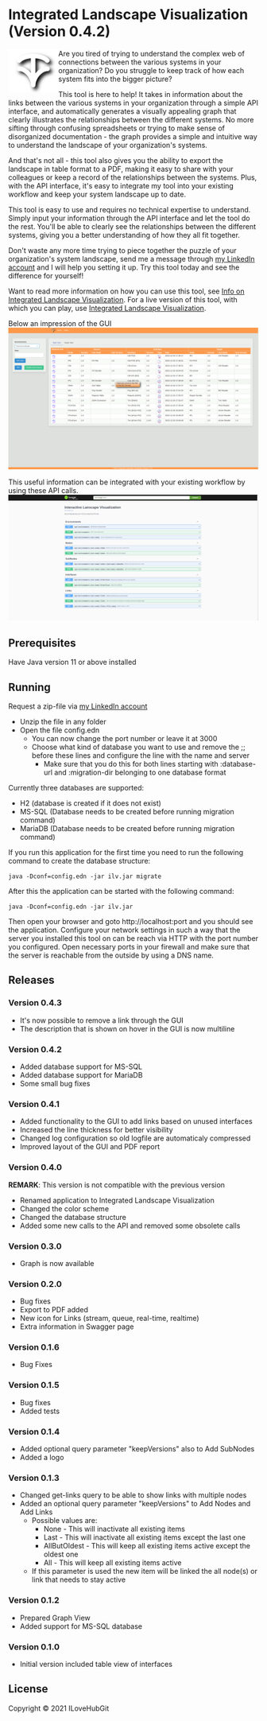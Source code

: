 # Integrated Landscape Visualization (Version 0.4.2)
<img src="resources/public/img/ilv-logo.svg" width="20%" align="left"/>

Are you tired of trying to understand the complex web of connections between the various systems in your organization? Do you struggle to keep track of how each system fits into the bigger picture?

This tool is here to help! It takes in information about the links between the various systems in your organization through a simple API interface, and automatically generates a visually appealing graph that clearly illustrates the relationships between the different systems. No more sifting through confusing spreadsheets or trying to make sense of disorganized documentation - the graph provides a simple and intuitive way to understand the landscape of your organization's systems.

And that's not all - this tool also gives you the ability to export the landscape in table format to a PDF, making it easy to share with your colleagues or keep a record of the relationships between the systems. Plus, with the API interface, it's easy to integrate my tool into your existing workflow and keep your system landscape up to date.

This tool is easy to use and requires no technical expertise to understand. Simply input your information through the API interface and let the tool do the rest. You'll be able to clearly see the relationships between the different systems, giving you a better understanding of how they all fit together.

Don't waste any more time trying to piece together the puzzle of your organization's system landscape, send me a message through [my LinkedIn account][1] and I will help you setting it up. Try this tool today and see the difference for yourself!

Want to read more information on how you can use this tool, see [Info on Integrated Landscape Visualization][2]. For a live version of this tool, with which you can play, use [Integrated Landscape Visualization][3].

Below an impression of the GUI
![GUI][screen-graph]


This useful information can be integrated with your existing workflow by using these API calls.
![Swagger page][screen-swagger]

## Prerequisites
Have Java version 11 or above installed

## Running
Request a zip-file via [my LinkedIn account][1]
 - Unzip the file in any folder
 - Open the file config.edn
   - You can now change the port number or leave it at 3000
   - Choose what kind of database you want to use and remove the ;; before these lines and configure the line with the name and server
     - Make sure that you do this for both lines starting with :database-url and :migration-dir belonging to one database format

Currently three databases are supported:
 - H2 (database is created if it does not exist)
 - MS-SQL (Database needs to be created before running migration command)
 - MariaDB (Database needs to be created before running migration command)


If you run this application for the first time you need to run the following command to create the database structure:

    java -Dconf=config.edn -jar ilv.jar migrate

After this the application can be started with the following command:

    java -Dconf=config.edn -jar ilv.jar

Then open your browser and goto http://localhost:port and you should see the application. Configure your network settings in such a way that the server you installed this tool on can be reach via HTTP with the port number you configured. Open necessary ports in your firewall and make sure that the server is reachable from the outside by using a DNS name.

## Releases

### Version 0.4.3
- It's now possible to remove a link through the GUI
- The description that is shown on hover in the GUI is now multiline
### Version 0.4.2
- Added database support for MS-SQL
- Added database support for MariaDB
- Some small bug fixes

### Version 0.4.1
- Added functionality to the GUI to add links based on unused interfaces
- Increased the line thickness for better visibility
- Changed log configuration so old logfile are automaticaly compressed
- Improved layout of the GUI and PDF report

### Version 0.4.0
**REMARK**: This version is not compatible with the previous version
- Renamed application to Integrated Landscape Visualization
- Changed the color scheme
- Changed the database structure
- Added some new calls to the API and removed some obsolete calls
### Version 0.3.0
- Graph is now available
### Version 0.2.0

- Bug fixes
- Export to PDF added
- New icon for Links (stream, queue, real-time, realtime)
- Extra information in Swagger page

### Version 0.1.6

- Bug Fixes

### Version 0.1.5

- Bug fixes
- Added tests

### Version 0.1.4

- Added optional query parameter "keepVersions" also to Add SubNodes
- Added a logo

### Version 0.1.3

- Changed get-links query to be able to show links with multiple nodes
- Added an optional query parameter "keepVersions" to Add Nodes and Add Links
  - Possible values are:
    - None - This will inactivate all existing items
    - Last - This will inactivate all existing items except the last one
    - AllButOldest - This will keep all existing items active except the oldest one
    - All - This will keep all existing items active
  - If this parameter is used the new item will be linked the all node(s) or link that needs to stay active

### Version 0.1.2

- Prepared Graph View
- Added support for MS-SQL database

### Version 0.1.0

- Initial version included table view of interfaces

## License
Copyright © 2021 ILoveHubGit

[1]: https://www.linkedin.com/in/jverschuuren/ "LinkedIn"
[2]: http://jeroenverschuuren.nl/about-ilv.html "My homepage"
[3]: http://ilv.jeroenverschuuren.nl/ "ILV"

[screen-graph]: resources/public/img/ILV_animated.gif "GUI Impression"
[screen-swagger]: resources/public/img/ilv-swagger-0.4.0.png "Swagger view"
[VT-image]: resources/public/img/ilv-logo.svg "Logo"
